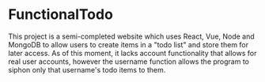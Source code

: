 # FunctionalTodo

This project is a semi-completed website which uses React, Vue, Node and MongoDB to allow users to create items in a "todo list"
and store them for later access. As of this moment, it lacks account functionality that allows for real user accounts,
however the username function allows the program to siphon only that username's todo items to them. 
